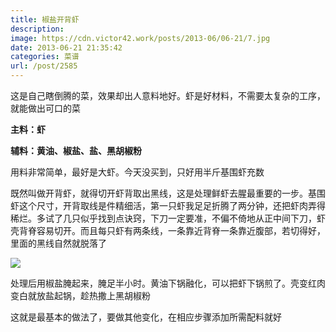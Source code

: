 ```yaml
---
title: 椒盐开背虾
description: 
image: https://cdn.victor42.work/posts/2013-06/06-21/7.jpg
date: 2013-06-21 21:35:42
categories: 菜谱
url: /post/2585
---
```


这是自己瞎倒腾的菜，效果却出人意料地好。虾是好材料，不需要太复杂的工序，就能做出可口的菜

**主料：虾**

**辅料：黄油、椒盐、盐、黑胡椒粉**

用料非常简单，最好是大虾。今天没买到，只好用半斤基围虾充数

既然叫做开背虾，就得切开虾背取出黑线，这是处理鲜虾去腥最重要的一步。基围虾这个尺寸，开背取线是件精细活，第一只虾我足足折腾了两分钟，还把虾肉弄得稀烂。多试了几只似乎找到点诀窍，下刀一定要准，不偏不倚地从正中间下刀，虾壳背脊容易切开。而且每只虾有两条线，一条靠近背脊一条靠近腹部，若切得好，里面的黑线自然就脱落了

![](https://cdn.victor42.work/posts/2013-06/06-21/8.jpg)

处理后用椒盐腌起来，腌足半小时。黄油下锅融化，可以把虾下锅煎了。壳变红肉变白就放盐起锅，趁热撒上黑胡椒粉

这就是最基本的做法了，要做其他变化，在相应步骤添加所需配料就好